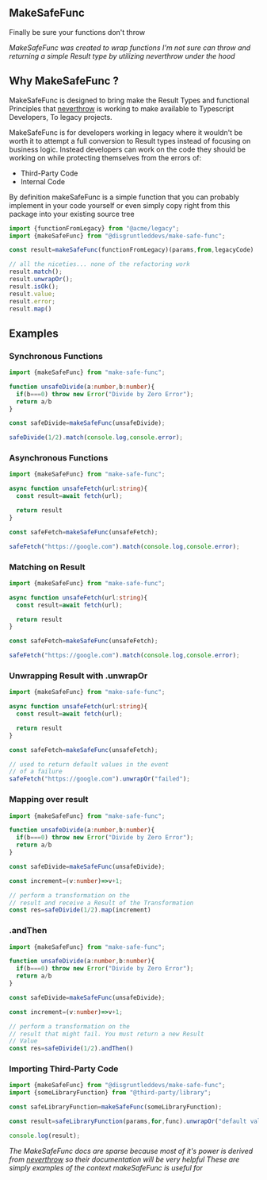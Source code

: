 ## MakeSafeFunc
Finally be sure your functions don't throw


<i>
MakeSafeFunc was created to wrap functions I'm not sure
can throw and returning a simple Result type by utilizing
neverthrow under the hood
</i>


## Why MakeSafeFunc ?

MakeSafeFunc is designed to bring make the Result Types and functional 
Principles that [neverthrow](https://github.com/supermacro/neverthrow)
is working to make available to Typescript Developers, To legacy projects.

MakeSafeFunc is for developers working in legacy where it wouldn't be worth it to attempt a full conversion to Result types instead of focusing on business logic. Instead developers can work on the code they should be working on while protecting themselves from the errors of:

- Third-Party Code
- Internal Code

By definition makeSafeFunc is a simple function that you can probably implement in your code yourself or even simply copy right from this package
into your existing source tree

```ts
import {functionFromLegacy} from "@acme/legacy";
import {makeSafeFunc} from "@disgruntleddevs/make-safe-func";

const result=makeSafeFunc(functionFromLegacy)(params,from,legacyCode)

// all the niceties... none of the refactoring work
result.match();
result.unwrapOr();
result.isOk();
result.value;
result.error;
result.map()

```


## Examples

### Synchronous Functions
```ts
import {makeSafeFunc} from "make-safe-func";

function unsafeDivide(a:number,b:number){
  if(b===0) throw new Error("Divide by Zero Error");
  return a/b
}

const safeDivide=makeSafeFunc(unsafeDivide);

safeDivide(1/2).match(console.log,console.error);
```

### Asynchronous Functions
```ts
import {makeSafeFunc} from "make-safe-func";

async function unsafeFetch(url:string){
  const result=await fetch(url);

  return result
}

const safeFetch=makeSafeFunc(unsafeFetch);

safeFetch("https://google.com").match(console.log,console.error);
```


### Matching on Result
```ts
import {makeSafeFunc} from "make-safe-func";

async function unsafeFetch(url:string){
  const result=await fetch(url);

  return result
}

const safeFetch=makeSafeFunc(unsafeFetch);

safeFetch("https://google.com").match(console.log,console.error);
```

### Unwrapping Result with .unwrapOr
```ts
import {makeSafeFunc} from "make-safe-func";

async function unsafeFetch(url:string){
  const result=await fetch(url);

  return result
}

const safeFetch=makeSafeFunc(unsafeFetch);

// used to return default values in the event
// of a failure
safeFetch("https://google.com").unwrapOr("failed");
```

### Mapping over result
```ts
import {makeSafeFunc} from "make-safe-func";

function unsafeDivide(a:number,b:number){
  if(b===0) throw new Error("Divide by Zero Error");
  return a/b
}

const safeDivide=makeSafeFunc(unsafeDivide);

const increment=(v:number)=>v+1;

// perform a transformation on the
// result and receive a Result of the Transformation
const res=safeDivide(1/2).map(increment)
```


### .andThen
```ts
import {makeSafeFunc} from "make-safe-func";

function unsafeDivide(a:number,b:number){
  if(b===0) throw new Error("Divide by Zero Error");
  return a/b
}

const safeDivide=makeSafeFunc(unsafeDivide);

const increment=(v:number)=>v+1;

// perform a transformation on the
// result that might fail. You must return a new Result
// Value
const res=safeDivide(1/2).andThen()
```

### Importing Third-Party Code
```ts
import {makeSafeFunc} from "@disgruntleddevs/make-safe-func";
import {someLibraryFunction} from "@third-party/library";

const safeLibraryFunction=makeSafeFunc(someLibraryFunction);

const result=safeLibraryFunction(params,for,func).unwrapOr("default value")

console.log(result);
```

<i>The MakeSafeFunc docs are sparse because most of it's power is derived from 
[neverthrow](https://github.com/supermacro/neverthrow) so their documentation will be very helpful
These are simply examples of the context makeSafeFunc is useful for
</i>
